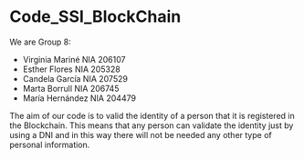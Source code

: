 # Code_SSI_BlockChain
We are Group 8:
- Virginia Mariné NIA 206107
- Esther Flores NIA 205328
- Candela García NIA 207529
- Marta Borrull NIA 206745
- María Hernández NIA 204479

The aim of our code is to valid the identity of a person that it is registered in the Blockchain. 
This means that any person can validate the identity just by using a DNI and in this way there 
will not be needed any other type of personal information.
